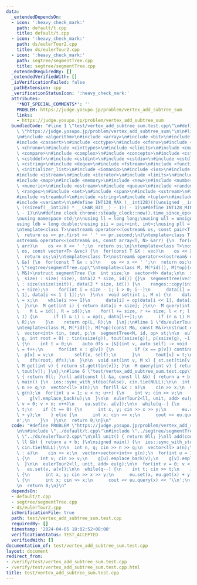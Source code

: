 ```yaml
---
data:
  _extendedDependsOn:
  - icon: ':heavy_check_mark:'
    path: default/t.cpp
    title: default/t.cpp
  - icon: ':heavy_check_mark:'
    path: ds/eulerTour2.cpp
    title: ds/eulerTour2.cpp
  - icon: ':heavy_check_mark:'
    path: segtree/segmentTree.cpp
    title: segtree/segmentTree.cpp
  _extendedRequiredBy: []
  _extendedVerifiedWith: []
  _isVerificationFailed: false
  _pathExtension: cpp
  _verificationStatusIcon: ':heavy_check_mark:'
  attributes:
    '*NOT_SPECIAL_COMMENTS*': ''
    PROBLEM: https://judge.yosupo.jp/problem/vertex_add_subtree_sum
    links:
    - https://judge.yosupo.jp/problem/vertex_add_subtree_sum
  bundledCode: "#line 1 \"test/vertex_add_subtree_sum.test.cpp\"\n#define PROBLEM\
    \ \"https://judge.yosupo.jp/problem/vertex_add_subtree_sum\"\n\n#line 1 \"default/t.cpp\"\
    \n#include <algorithm>\n#include <array>\n#include <bit>\n#include <bitset>\n\
    #include <cassert>\n#include <cctype>\n#include <cfenv>\n#include <cfloat>\n#include\
    \ <chrono>\n#include <cinttypes>\n#include <climits>\n#include <cmath>\n#include\
    \ <compare>\n#include <complex>\n#include <concepts>\n#include <cstdarg>\n#include\
    \ <cstddef>\n#include <cstdint>\n#include <cstdio>\n#include <cstdlib>\n#include\
    \ <cstring>\n#include <deque>\n#include <fstream>\n#include <functional>\n#include\
    \ <initializer_list>\n#include <iomanip>\n#include <ios>\n#include <iostream>\n\
    #include <istream>\n#include <iterator>\n#include <limits>\n#include <list>\n\
    #include <map>\n#include <memory>\n#include <new>\n#include <numbers>\n#include\
    \ <numeric>\n#include <ostream>\n#include <queue>\n#include <random>\n#include\
    \ <ranges>\n#include <set>\n#include <span>\n#include <sstream>\n#include <stack>\n\
    #include <streambuf>\n#include <string>\n#include <tuple>\n#include <type_traits>\n\
    #include <variant>\n\n#define INT128_MAX (__int128)(((unsigned __int128) 1 <<\
    \ ((sizeof(__int128) * __CHAR_BIT__) - 1)) - 1)\n#define INT128_MIN (-INT128_MAX\
    \ - 1)\n\n#define clock chrono::steady_clock::now().time_since_epoch().count()\n\
    \nusing namespace std;\n\nusing ll = long long;\nusing ull = unsigned long long;\n\
    using ldb = long double;\nusing pii = pair<int, int>;\nusing pll = pair<ll, ll>;\n\
    \ntemplate<class T>\nostream& operator<<(ostream& os, const pair<T, T> pr) {\n\
    \  return os << pr.first << ' ' << pr.second;\n}\ntemplate<class T, size_t N>\n\
    ostream& operator<<(ostream& os, const array<T, N> &arr) {\n  for(const T &X :\
    \ arr)\n    os << X << ' ';\n  return os;\n}\ntemplate<class T>\nostream& operator<<(ostream&\
    \ os, const vector<T> &vec) {\n  for(const T &X : vec)\n    os << X << ' ';\n\
    \  return os;\n}\ntemplate<class T>\nostream& operator<<(ostream& os, const set<T>\
    \ &s) {\n  for(const T &x : s)\n    os << x << ' ';\n  return os;\n}\n#line 1\
    \ \"segtree/segmentTree.cpp\"\ntemplate<class M, M(*id)(), M(*op)(const M&, const\
    \ M&)>\nstruct segmentTree {\n  int size;\n  vector<M> data;\n\n  segmentTree(int\
    \ _size) : size(_size), data(2 * size, id()) {}\n  segmentTree(vector<M> init)\
    \ : size(ssize(init)), data(2 * size, id()) {\n    ranges::copy(init, data.begin()\
    \ + size);\n    for(int i = size - 1; i > 0; i--)\n      data[i] = op(data[i <<\
    \ 1], data[i << 1 | 1]);\n  }\n\n  void set(int i, M x) {\n    data[i += size]\
    \ = x;\n    while(i >>= 1)\n      data[i] = op(data[i << 1], data[i << 1 | 1]);\n\
    \  }\n\n  M get(int i) { return data[i + size]; }\n\n  M query(int l, int r) {\n\
    \    M L = id(), R = id();\n    for(l += size, r += size; l < r; l >>= 1, r >>=\
    \ 1) {\n      if (l & 1) L = op(L, data[l++]);\n      if (r & 1) R = op(data[--r],\
    \ R);\n    }\n    return op(L, R);\n  }\n};\n#line 1 \"ds/eulerTour2.cpp\"\n//#include<segtree/segmentTree.cpp>\n\
    \ntemplate<class M, M(*id)(), M(*op)(const M&, const M&)>\nstruct eulerTour2 {\n\
    \  vector<int> tin, tout, p;\n  segmentTree<M, id, op> st;\n\n  eulerTour2(vector<vector<int>>\
    \ g, int root = 0) : tin(ssize(g)), tout(ssize(g)), p(ssize(g), -1), st(ssize(g))\
    \ {\n    int t = 0;\n    auto dfs = [&](int v, auto self) -> void {\n      tin[v]\
    \ = t++;\n      for(int x : g[v]) {\n        if (x == p[v]) continue;\n      \
    \  p[x] = v;\n        self(x, self);\n      }\n      tout[v] = t;\n    };\n\n\
    \    dfs(root, dfs);\n  }\n\n  void set(int v, M x) { st.set(tin[v], x); }\n \
    \ M get(int v) { return st.get(tin[v]); }\n  M query(int v) { return st.query(tin[v],\
    \ tout[v]); }\n};\n#line 6 \"test/vertex_add_subtree_sum.test.cpp\"\n\nll unit()\
    \ { return 0ll; }\nll add(const ll &a, const ll &b) { return a + b; }\n\nsigned\
    \ main() {\n  ios::sync_with_stdio(false), cin.tie(NULL);\n\n  int n, q; cin >>\
    \ n >> q;\n  vector<ll> a(n);\n  for(ll &x : a)\n    cin >> x;\n  vector<vector<int>>\
    \ g(n);\n  for(int u = 1; u < n; u++) {\n    int v; cin >> v;\n    g[u].emplace_back(v);\n\
    \    g[v].emplace_back(u);\n  }\n\n  eulerTour2<ll, unit, add> eu(g);\n\n  for(int\
    \ v = 0; v < n; v++)\n    eu.set(v, a[v]);\n\n  while(q--) {\n    int t; cin >>\
    \ t;\n    if (t == 0) {\n      int x, y; cin >> x >> y;\n      eu.set(x, eu.get(x)\
    \ + y);\n    } else {\n      int x; cin >> x;\n      cout << eu.query(x) << '\\\
    n';\n    }\n  }\n\n  return 0;\n}\n"
  code: "#define PROBLEM \"https://judge.yosupo.jp/problem/vertex_add_subtree_sum\"\
    \n\n#include \"../default/t.cpp\"\n#include \"../segtree/segmentTree.cpp\"\n#include\
    \ \"../ds/eulerTour2.cpp\"\n\nll unit() { return 0ll; }\nll add(const ll &a, const\
    \ ll &b) { return a + b; }\n\nsigned main() {\n  ios::sync_with_stdio(false),\
    \ cin.tie(NULL);\n\n  int n, q; cin >> n >> q;\n  vector<ll> a(n);\n  for(ll &x\
    \ : a)\n    cin >> x;\n  vector<vector<int>> g(n);\n  for(int u = 1; u < n; u++)\
    \ {\n    int v; cin >> v;\n    g[u].emplace_back(v);\n    g[v].emplace_back(u);\n\
    \  }\n\n  eulerTour2<ll, unit, add> eu(g);\n\n  for(int v = 0; v < n; v++)\n \
    \   eu.set(v, a[v]);\n\n  while(q--) {\n    int t; cin >> t;\n    if (t == 0)\
    \ {\n      int x, y; cin >> x >> y;\n      eu.set(x, eu.get(x) + y);\n    } else\
    \ {\n      int x; cin >> x;\n      cout << eu.query(x) << '\\n';\n    }\n  }\n\
    \n  return 0;\n}\n"
  dependsOn:
  - default/t.cpp
  - segtree/segmentTree.cpp
  - ds/eulerTour2.cpp
  isVerificationFile: true
  path: test/vertex_add_subtree_sum.test.cpp
  requiredBy: []
  timestamp: '2024-04-05 18:02:52+08:00'
  verificationStatus: TEST_ACCEPTED
  verifiedWith: []
documentation_of: test/vertex_add_subtree_sum.test.cpp
layout: document
redirect_from:
- /verify/test/vertex_add_subtree_sum.test.cpp
- /verify/test/vertex_add_subtree_sum.test.cpp.html
title: test/vertex_add_subtree_sum.test.cpp
---
```

